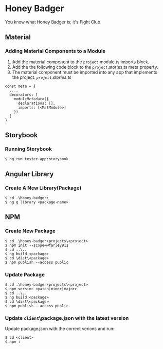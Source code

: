 # Honey Badger

You know what Honey Badger is; it's Fight Club.

## Material

### Adding Material Components to a Module
1. Add the material component to the `project`.module.ts imports block.
1. Add the the following code block to the `project`.stories.ts meta property.
1. The material component must be imported into any app that implements the project.
_`project`.stories.ts_
```
const meta = {
  ...,
  decorators: [
    moduleMetadata({
      declarations: [],
      imports: [<MatModule>]
    })
  ]
}
```

## Storybook

### Running Storybook
```
$ ng run tester-app:storybook
```

## Angular Library

### Create A New Library(Package)
```
$ cd .\honey-badger\
$ ng g library <package-name>
```

## NPM

### Create New Package
```
$ cd .\honey-badger\projects\<project>
$ npm init --scope=@farley911
$ cd ..\..
$ ng build <package>
$ cd \dist\<package>
$ npm publish --access public
```

### Update Package
```
$ cd .\honey-badger\projects\<project>
$ npm version <patch|minor|major>
$ cd ..\..
$ ng build <package>
$ cd \dist\<package>
$ npm publish --access public
```

### Update `client`\package.json with the latest version
Update package.json with the correct verions and run:
```
$ cd <client>
$ npm i
```
